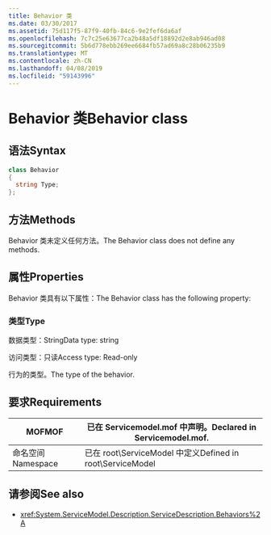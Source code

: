 ```yaml
---
title: Behavior 类
ms.date: 03/30/2017
ms.assetid: 75d117f5-87f9-40fb-84c6-9e2fef6da6af
ms.openlocfilehash: 7c7c25e63677ca2b48a5df18892d2e8ab946ad08
ms.sourcegitcommit: 5b6d778ebb269ee6684fb57ad69a8c28b06235b9
ms.translationtype: MT
ms.contentlocale: zh-CN
ms.lasthandoff: 04/08/2019
ms.locfileid: "59143996"
---
```

# <a name="behavior-class"></a><span data-ttu-id="fd2c9-102">Behavior 类</span><span class="sxs-lookup"><span data-stu-id="fd2c9-102">Behavior class</span></span>
## <a name="syntax"></a><span data-ttu-id="fd2c9-103">语法</span><span class="sxs-lookup"><span data-stu-id="fd2c9-103">Syntax</span></span>  
  
```csharp
class Behavior  
{  
  string Type;  
};  
```  
  
## <a name="methods"></a><span data-ttu-id="fd2c9-104">方法</span><span class="sxs-lookup"><span data-stu-id="fd2c9-104">Methods</span></span>  
 <span data-ttu-id="fd2c9-105">Behavior 类未定义任何方法。</span><span class="sxs-lookup"><span data-stu-id="fd2c9-105">The Behavior class does not define any methods.</span></span>  
  
## <a name="properties"></a><span data-ttu-id="fd2c9-106">属性</span><span class="sxs-lookup"><span data-stu-id="fd2c9-106">Properties</span></span>  
 <span data-ttu-id="fd2c9-107">Behavior 类具有以下属性：</span><span class="sxs-lookup"><span data-stu-id="fd2c9-107">The Behavior class has the following property:</span></span>  
  
### <a name="type"></a><span data-ttu-id="fd2c9-108">类型</span><span class="sxs-lookup"><span data-stu-id="fd2c9-108">Type</span></span>  
 <span data-ttu-id="fd2c9-109">数据类型：String</span><span class="sxs-lookup"><span data-stu-id="fd2c9-109">Data type: string</span></span>  
  
 <span data-ttu-id="fd2c9-110">访问类型：只读</span><span class="sxs-lookup"><span data-stu-id="fd2c9-110">Access type: Read-only</span></span>  
  
 <span data-ttu-id="fd2c9-111">行为的类型。</span><span class="sxs-lookup"><span data-stu-id="fd2c9-111">The type of the behavior.</span></span>  
  
## <a name="requirements"></a><span data-ttu-id="fd2c9-112">要求</span><span class="sxs-lookup"><span data-stu-id="fd2c9-112">Requirements</span></span>  
  
|<span data-ttu-id="fd2c9-113">MOF</span><span class="sxs-lookup"><span data-stu-id="fd2c9-113">MOF</span></span>|<span data-ttu-id="fd2c9-114">已在 Servicemodel.mof 中声明。</span><span class="sxs-lookup"><span data-stu-id="fd2c9-114">Declared in Servicemodel.mof.</span></span>|  
|---------|-----------------------------------|  
|<span data-ttu-id="fd2c9-115">命名空间</span><span class="sxs-lookup"><span data-stu-id="fd2c9-115">Namespace</span></span>|<span data-ttu-id="fd2c9-116">已在 root\ServiceModel 中定义</span><span class="sxs-lookup"><span data-stu-id="fd2c9-116">Defined in root\ServiceModel</span></span>|  
  
## <a name="see-also"></a><span data-ttu-id="fd2c9-117">请参阅</span><span class="sxs-lookup"><span data-stu-id="fd2c9-117">See also</span></span>

- <xref:System.ServiceModel.Description.ServiceDescription.Behaviors%2A>
